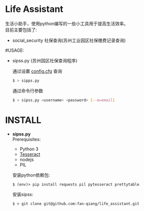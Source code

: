 # Life Assistant
生活小助手，使用python编写的一些小工具用于提高生活效率。  
目前主要包括了:
- social_security 社保查询(苏州工业园区社保缴费记录查询)  

#USAGE:
-  sipss.py (苏州园区社保查询程序)  

    通过设置 [config.cfg](life_assistant/config.cfg)  查询
    ```Bash     
    $ > sipps.py 
    ```
    通过命令行参数
    ```Bash
    $ > sipss.py <username> <password> [--m=email]
    ```
# INSTALL
- **sipss.py**  
    Prerequisites:
    - Python 3
    - [Tesseract](https://github.com/tesseract-ocr/tesseract)
    - nodejs
    - PIL  
    
    安装python依赖包: 
    ``` 
    $ (env)> pip install requests pil pytesseract prettytable
    ```
    
    安装sipss:
    ```
    $ > git clone git@github.com:fan-qiang/life_assistant.git
    ```
    